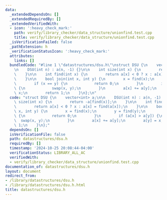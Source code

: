 ```yaml
---
data:
  _extendedDependsOn: []
  _extendedRequiredBy: []
  _extendedVerifiedWith:
  - icon: ':heavy_check_mark:'
    path: verify/library_checker/data_structure/unionfind.test.cpp
    title: verify/library_checker/data_structure/unionfind.test.cpp
  _isVerificationFailed: false
  _pathExtension: h
  _verificationStatusIcon: ':heavy_check_mark:'
  attributes:
    links: []
  bundledCode: "#line 1 \"datastructures/dsu.h\"\nstruct DSU {\n    vector<int> a;\n\
    \n    DSU(int n) : a(n, -1) {}\n\n    int size(int x) {\n        return -a[find(x)];\n\
    \    }\n\n    int find(int x) {\n        return a[x] < 0 ? x : a[x] = find(a[x]);\n\
    \    }\n\n    bool join(int x, int y) {\n        x = find(x);\n        y = find(y);\n\
    \        if (x == y) {\n            return 0;\n        }\n        if (a[x] > a[y])\
    \ {\n            swap(x, y);\n        }\n        a[x] += a[y];\n        a[y] =\
    \ x;\n        return 1;\n    }\n};\n"
  code: "struct DSU {\n    vector<int> a;\n\n    DSU(int n) : a(n, -1) {}\n\n    int\
    \ size(int x) {\n        return -a[find(x)];\n    }\n\n    int find(int x) {\n\
    \        return a[x] < 0 ? x : a[x] = find(a[x]);\n    }\n\n    bool join(int\
    \ x, int y) {\n        x = find(x);\n        y = find(y);\n        if (x == y)\
    \ {\n            return 0;\n        }\n        if (a[x] > a[y]) {\n          \
    \  swap(x, y);\n        }\n        a[x] += a[y];\n        a[y] = x;\n        return\
    \ 1;\n    }\n};"
  dependsOn: []
  isVerificationFile: false
  path: datastructures/dsu.h
  requiredBy: []
  timestamp: '2024-10-25 20:08:44-04:00'
  verificationStatus: LIBRARY_ALL_AC
  verifiedWith:
  - verify/library_checker/data_structure/unionfind.test.cpp
documentation_of: datastructures/dsu.h
layout: document
redirect_from:
- /library/datastructures/dsu.h
- /library/datastructures/dsu.h.html
title: datastructures/dsu.h
---
```

